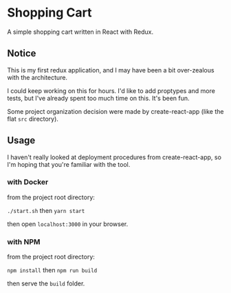 # Shopping Cart

A simple shopping cart written in React with Redux.

## Notice

This is my first redux application, and I may have been a bit over-zealous with the architecture.

I could keep working on this for hours. I'd like to add proptypes and more tests, but I've already spent too much time on this. It's been fun.

Some project organization decision were made by create-react-app (like the flat `src` directory).

## Usage

I haven't really looked at deployment procedures from create-react-app, so I'm hoping that you're familiar with the tool.

### with Docker

from the project root directory:

`./start.sh` then `yarn start`

then open `localhost:3000` in your browser.

### with NPM

from the project root directory:

`npm install` then `npm run build`

then serve the `build` folder.
